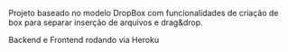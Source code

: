 Projeto baseado no modelo DropBox com funcionalidades de criação de box para separar inserção de arquivos e drag&drop.

Backend e Frontend rodando via Heroku
